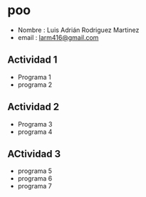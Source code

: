 # poo

- Nombre : Luis Adrián Rodriguez Martinez 
- email : larm416@gmail.com 

## Actividad 1
- Programa 1
- programa 2

## Actividad 2
- Programa 3
- programa 4

## ACtividad 3
- programa 5
- programa 6 
- programa 7 